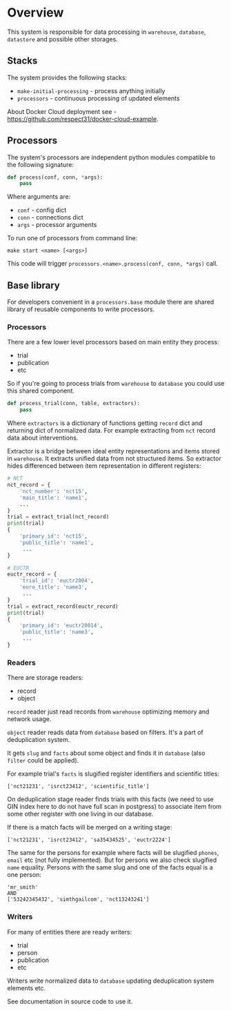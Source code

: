 # Overview

This system is responsible for data processing
in `warehouse`, `database`, `datastore` and possible other storages.

## Stacks

The system provides the following stacks:
- `make-initial-processing` - process anything initially
- `processors` - continuous processing of updated elements

About Docker Cloud deployment see -
https://github.com/respect31/docker-cloud-example.

## Processors

The system's processors are independent python modules
compatible to the following signature:

```python
def process(conf, conn, *args):
    pass
```

Where arguments are:
- `conf` - config dict
- `conn` - connections dict
- `args` - processor arguments

To run one of processors from command line:
```
make start <name> [<args>]
```

This code will trigger `processors.<name>.process(conf, conn, *args)` call.

## Base library

For developers convenient in a `processors.base` module
there are shared library of reusable components to write processors.

### Processors

There are a few lower level processors based on
main entity they process:
- trial
- publication
- etc

So if you're going to process trials from `warehouse`
to `database` you could use this shared component.

```python
def process_trial(conn, table, extractors):
    pass
```

Where `extractors` is a dictionary of functions
getting `record` dict and returning dict of normalized
data. For example extracting from `nct` record
data about interventions.

Extractor is a bridge between ideal entity representations
and items stored in `warehouse`. It extracts unified
data from not structured items. So extractor hides differenced
between item representation in different registers:

```python
# NCT
nct_record = {
    'nct_number': 'nct15',
    'main_title': 'name1',
    ...
}
trial = extract_trial(nct_record)
print(trial)
{
    'primary_id': 'nct15',
    'public_title': 'name1',
     ...
}

# EUCTR
euctr_record = {
    'trial_id': 'euctr2004',
    'euro_title': 'name3',
     ...
}
trial = extract_record(euctr_record)
print(trial)
{
    'primary_id': 'euctr20014',
    'public_title': 'name3',
     ...
}
```

### Readers

There are storage readers:
- record
- object

`record` reader just read records from `warehouse`
optimizing memory and network usage.

`object` reader reads data from `database` based
on filters. It's a part of deduplication system.

It gets `slug` and `facts` about some object
and finds it in `database` (also `filter` could be applied).

For example trial's `facts` is slugified register identifiers
and scientific titles:
```
['nct21231', 'isrct23412', 'scientific_title']
```

On deduplication stage reader finds trials with this facts
(we need to use GIN index here to do not have full scan in postgress)
to associate item from some other register with one living in our database.

If there is a match facts will be merged on a writing stage:
```
['nct21231', 'isrct23412', 'sa35434525', 'euctr2224']
```

The same for the persons for example where facts will be
slugified `phones`, `email` etc (not fully implemented). But for persons
we also check slugified `name` equality. Persons with the same slug and
one of the facts equal is a one person:
```
'mr_smith'
AND
['53242345432', 'simthgailcom', 'nct13243241']
```

### Writers

For many of entities there are ready writers:
- trial
- person
- publication
- etc

Writers write normalized data to `database`
updating deduplication system elements etc.

See documentation in source code to use it.
